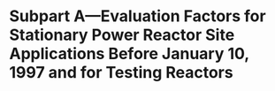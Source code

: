 # Subpart A—Evaluation Factors for Stationary Power Reactor Site Applications Before January 10, 1997 and for Testing Reactors

